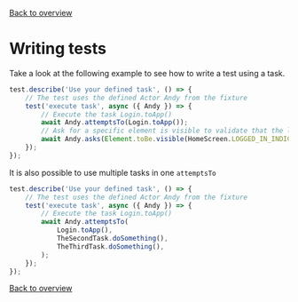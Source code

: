 [Back to overview](../guides.md)

# Writing tests

Take a look at the following example to see how to write a test using a task. 

```typescript
test.describe('Use your defined task', () => {
    // The test uses the defined Actor Andy from the fixture
    test('execute task', async ({ Andy }) => {
        // Execute the task Login.toApp()
        await Andy.attemptsTo(Login.toApp());
        // Ask for a specific element is visible to validate that the login was successful
        await Andy.asks(Element.toBe.visible(HomeScreen.LOGGED_IN_INDICATOR));
    });
});
```

It is also possible to use multiple tasks in one `attemptsTo`

```typescript
test.describe('Use your defined task', () => {
    // The test uses the defined Actor Andy from the fixture
    test('execute task', async ({ Andy }) => {
        // Execute the task Login.toApp()
        await Andy.attemptsTo(
            Login.toApp(), 
            TheSecondTask.doSomething(),
            TheThirdTask.doSomething(),
        );
    });
});
```
[Back to overview](../guides.md)
